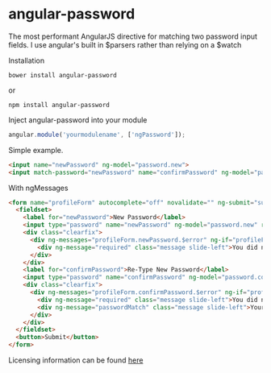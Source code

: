 angular-password
================

The most performant AngularJS directive for matching two password input fields. I use angular's built in $parsers rather than relying on a $watch

Installation

`bower install angular-password`

or

`npm install angular-password`

Inject angular-password into your module

```javascript
angular.module('yourmodulename', ['ngPassword']);
```

Simple example.

```html
<input name="newPassword" ng-model="password.new">
<input match-password="newPassword" name="confirmPassword" ng-model="password.confirm">
```
With ngMessages
```html
<form name="profileForm" autocomplete="off" novalidate="" ng-submit="submit(password)">
  <fieldset>
    <label for="newPassword">New Password</label>
    <input type="password" name="newPassword" ng-model="password.new" required=""/>
    <div class="clearfix">
      <div ng-messages="profileForm.newPassword.$error" ng-if="profileForm.$submitted || profileForm.newPassword.$dirty" ng-messages-multiple="ng-messages-multiple" class="error-messages slide-right">
        <div ng-message="required" class="message slide-left">You did not enter a field name</div>
      </div>
    </div>
    <label for="confirmPassword">Re-Type New Password</label>
    <input type="password" name="confirmPassword" ng-model="password.confirm" match-password="newPassword" required=""/>
    <div class="clearfix">
      <div ng-messages="profileForm.confirmPassword.$error" ng-if="profileForm.$submitted || profileForm.confirmPassword.$dirty" ng-messages-multiple="ng-messages-multiple" class="error-messages slide-right">
        <div ng-message="required" class="message slide-left">You did not enter a field name</div>
        <div ng-message="passwordMatch" class="message slide-left">Your passwords did not match</div>
      </div>
    </div>
  </fieldset>
  <button>Submit</button>
</form>
```

Licensing information can be found [here](LICENSE)
